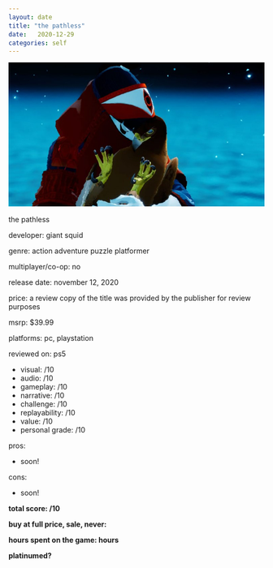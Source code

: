 ```yaml
---
layout: date
title: "the pathless"
date:   2020-12-29
categories: self
---
```


![mos](/assets/img/pathless.jpg)

the pathless

developer: giant squid

genre: action adventure puzzle platformer

multiplayer/co-op: no

release date: november 12, 2020

price: a review copy of the title was provided by the publisher for review purposes

msrp: $39.99

platforms: pc, playstation

reviewed on: ps5

- visual: /10
- audio: /10
- gameplay: /10
- narrative: /10
- challenge: /10
- replayability: /10
- value: /10
- personal grade: /10

pros:
- soon!

cons:
- soon!


**total score: /10**

**buy at full price, sale, never:**

**hours spent on the game: hours**

**platinumed?**